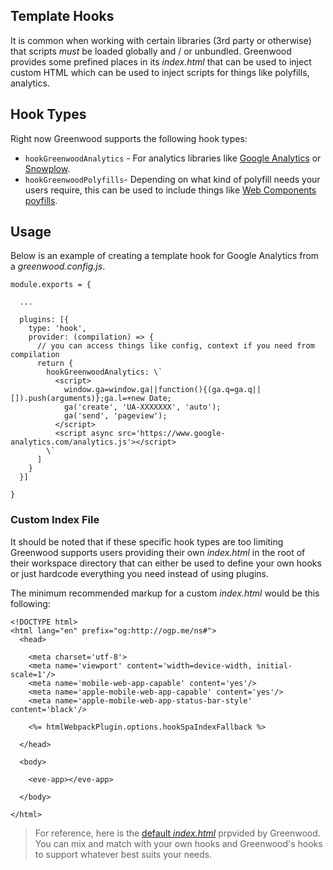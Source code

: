 ## Template Hooks

It is common when working with certain libraries (3rd party or otherwise) that scripts _must_ be loaded globally and / or unbundled.  Greenwood provides some prefined places in its _index.html_ that can be used to inject custom HTML which can be used to inject scripts for things like polyfills, analytics.

## Hook Types
Right now Greenwood supports the following hook types:
- `hookGreenwoodAnalytics` - For analytics libraries like [Google Analytics](https://developers.google.com/analytics/devguides/collection/analyticsjs/) or [Snowplow](https://snowplowanalytics.com/).
- `hookGreenwoodPolyfills`- Depending on what kind of polyfill needs your users require, this can be used to include things like [Web Components poyfills](https://www.webcomponents.org/polyfills).


## Usage
Below is an example of creating a template hook for Google Analytics from a _greenwood.config.js_.
```render javascript
module.exports = {

  ...
  
  plugins: [{
    type: 'hook',
    provider: (compilation) => {
      // you can access things like config, context if you need from compilation
      return {
        hookGreenwoodAnalytics: \`
          <script>
            window.ga=window.ga||function(){(ga.q=ga.q||[]).push(arguments)};ga.l=+new Date;
            ga('create', 'UA-XXXXXXX', 'auto');
            ga('send', 'pageview');
          </script>
          <script async src='https://www.google-analytics.com/analytics.js'></script>
        \`
      ]
    }
  }]

}
```

### Custom Index File
It should be noted that if these specific hook types are too limiting Greenwood supports users providing their own _index.html_ in the root of their workspace directory that can either be used to define your own hooks or just hardcode everything you need instead of using plugins.  

The minimum recommended markup for a custom _index.html_ would be this following:
```render html
<!DOCTYPE html>
<html lang="en" prefix="og:http://ogp.me/ns#">
  <head>

    <meta charset='utf-8'>
    <meta name='viewport' content='width=device-width, initial-scale=1'/>
    <meta name='mobile-web-app-capable' content='yes'/>
    <meta name='apple-mobile-web-app-capable' content='yes'/>
    <meta name='apple-mobile-web-app-status-bar-style' content='black'/>

    <%= htmlWebpackPlugin.options.hookSpaIndexFallback %>

  </head>

  <body>
  
    <eve-app></eve-app>

  </body>
  
</html>
```

> For reference, here is the [default _index.html_](https://github.com/ProjectEvergreen/greenwood/blob/master/packages/cli/src/templates/index.html) prpvided by Greenwood.  You can mix and match with your own hooks and Greenwood's hooks to support whatever best suits your needs.
